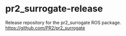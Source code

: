 pr2_surrogate-release
=====================

Release repository for the pr2_surrogate ROS package. https://github.com/PR2/pr2_surrogate
